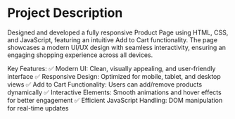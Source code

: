 # Project Description
Designed and developed a fully responsive Product Page using HTML, CSS, and JavaScript, featuring an intuitive Add to Cart functionality. The page showcases a modern UI/UX design with seamless interactivity, ensuring an engaging shopping experience across all devices.

Key Features:
✅ Modern UI: Clean, visually appealing, and user-friendly interface
✅ Responsive Design: Optimized for mobile, tablet, and desktop views
✅ Add to Cart Functionality: Users can add/remove products dynamically
✅ Interactive Elements: Smooth animations and hover effects for better engagement
✅ Efficient JavaScript Handling: DOM manipulation for real-time updates
